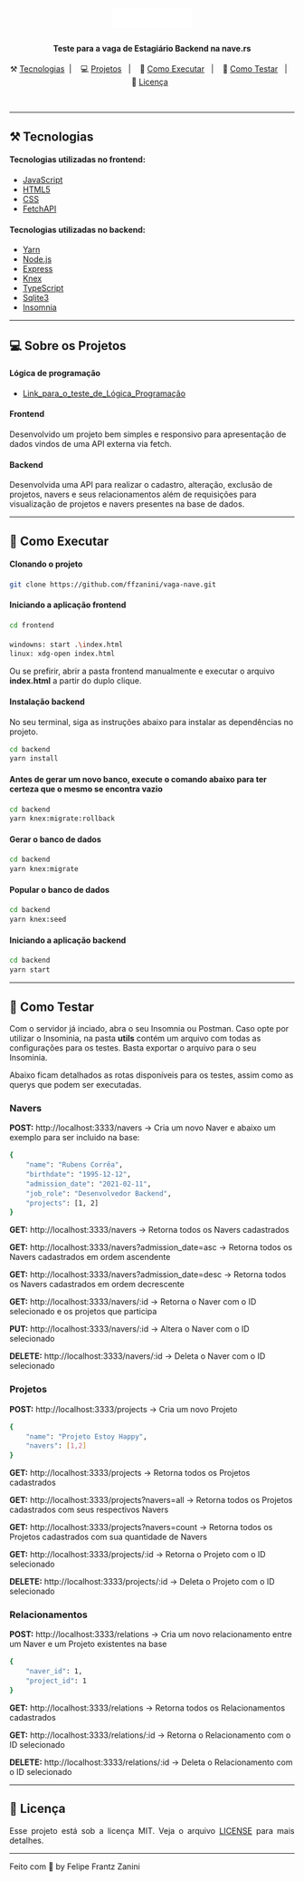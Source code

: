 <h1 align="center">
    <img alt="nave" src="frontend/src/images/logo-white.png"/>
</h1>

<h4 align="center">
  Teste para a vaga de Estagiário Backend na nave.rs
</h4>

<p align="center">
  ⚒️ <a href="#-tecnologias">Tecnologias</a>&nbsp;&nbsp;|&nbsp;&nbsp;&nbsp;
  💻 <a href="#-sobre-os-projetos">Projetos</a>&nbsp;&nbsp;&nbsp;|&nbsp;&nbsp;&nbsp;
  🚀 <a href="#-como-executar">Como Executar</a>&nbsp;&nbsp;&nbsp;|&nbsp;&nbsp;&nbsp;
	🤔 <a href="#-como-testar">Como Testar</a>&nbsp;&nbsp;&nbsp;|&nbsp;&nbsp;&nbsp;
	🧾 <a href="#-licença">Licença</a>&nbsp;&nbsp;
</p>

<br>

---

## ⚒️ Tecnologias

#### Tecnologias utilizadas no frontend:
- [JavaScript](https://developer.mozilla.org/pt-BR/docs/Web/JavaScript)
- [HTML5](https://developer.mozilla.org/pt-BR/docs/Web/Guide/HTML/HTML5)
- [CSS](https://developer.mozilla.org/pt-BR/docs/Web/CSS)
- [FetchAPI](https://developer.mozilla.org/en-US/docs/Web/API/Fetch_API/Using_Fetch)

#### Tecnologias utilizadas no backend:
- [Yarn](https://yarnpkg.com/)
- [Node.js](https://nodejs.org/en/)
- [Express](https://expressjs.com/pt-br/)
- [Knex](http://knexjs.org/)
- [TypeScript](https://www.typescriptlang.org/)
- [Sqlite3](https://www.sqlite.org/index.html)
- [Insomnia](https://insomnia.rest/download/)

---

## 💻 Sobre os Projetos

#### Lógica de programação

- [Link_para_o_teste_de_Lógica_Programação](https://codesandbox.io/s/9isjy)

#### Frontend
<p>Desenvolvido um projeto bem simples e responsivo para apresentação de dados vindos de uma API externa via fetch.</p>

#### Backend
<p>Desenvolvida uma API para realizar o cadastro, alteração, exclusão de projetos, navers e seus relacionamentos além de requisições para visualização de projetos e navers presentes na base de dados.</p>

---

## 🚀 Como Executar

#### Clonando o projeto
```sh
git clone https://github.com/ffzanini/vaga-nave.git
```
#### Iniciando a aplicação frontend
```sh
cd frontend

windowns: start .\index.html
linux: xdg-open index.html
```
<p>Ou se prefirir, abrir a pasta frontend manualmente e executar o arquivo <b>index.html</b> a partir do duplo clique.</p>

#### Instalação backend
No seu terminal, siga as instruções abaixo para instalar as dependências no projeto.
```sh
cd backend
yarn install
```
#### Antes de gerar um novo banco, execute o comando abaixo para ter certeza que o mesmo se encontra vazio
```sh
cd backend
yarn knex:migrate:rollback
```
#### Gerar o banco de dados
```sh
cd backend
yarn knex:migrate
```
#### Popular o banco de dados
```sh
cd backend
yarn knex:seed
```
#### Iniciando a aplicação backend
```sh
cd backend
yarn start
```
---
## 🤔 Como Testar
<p>Com o servidor já inciado, abra o seu Insomnia ou Postman. Caso opte por utilizar o Insominia, na pasta <b>utils</b> contém um arquivo com todas as configurações para os testes. Basta exportar o arquivo para o seu Insominia.</p>
<p>Abaixo ficam detalhados as rotas disponíveis para os testes, assim como as querys que podem ser executadas.</p>

<h3 align="left">Navers</h3>
<p><b>POST:</b> http://localhost:3333/navers -> Cria um novo Naver e abaixo um exemplo para ser incluido na base:</p>

```sh
{
	"name": "Rubens Corrêa",
	"birthdate": "1995-12-12",
	"admission_date": "2021-02-11",
	"job_role": "Desenvolvedor Backend",
	"projects": [1, 2]
}
```
<p><b>GET:</b> http://localhost:3333/navers -> Retorna todos os Navers cadastrados</p>
<p><b>GET:</b> http://localhost:3333/navers?admission_date=asc -> Retorna todos os Navers cadastrados em ordem ascendente</p>
<p><b>GET:</b> http://localhost:3333/navers?admission_date=desc -> Retorna todos os Navers cadastrados em ordem decrescente</p>
<p><b>GET:</b> http://localhost:3333/navers/:id -> Retorna o Naver com o ID selecionado e os projetos que participa</p>
<p><b>PUT:</b> http://localhost:3333/navers/:id -> Altera o Naver com o ID selecionado</p>
<p><b>DELETE:</b> http://localhost:3333/navers/:id -> Deleta o Naver com o ID selecionado</p>

<h3 align="left">Projetos</h3>

<p><b>POST:</b> http://localhost:3333/projects -> Cria um novo Projeto</p>

```sh
{
	"name": "Projeto Estoy Happy",
	"navers": [1,2]
}
```
<p><b>GET:</b> http://localhost:3333/projects -> Retorna todos os Projetos cadastrados</p>
<p><b>GET:</b> http://localhost:3333/projects?navers=all -> Retorna todos os Projetos cadastrados com seus respectivos Navers</p>
<p><b>GET:</b> http://localhost:3333/projects?navers=count -> Retorna todos os Projetos cadastrados com sua quantidade de Navers</p>
<p><b>GET:</b> http://localhost:3333/projects/:id -> Retorna o Projeto com o ID selecionado</p>
<p><b>DELETE:</b> http://localhost:3333/projects/:id -> Deleta o Projeto com o ID selecionado</p>

<h3 align="left">Relacionamentos</h3>

<p><b>POST:</b> http://localhost:3333/relations -> Cria um novo relacionamento entre um Naver e um Projeto existentes na base</p>

```sh
{
	"naver_id": 1,
	"project_id": 1
}
```
<p><b>GET:</b> http://localhost:3333/relations -> Retorna todos os Relacionamentos cadastrados</p>
<p><b>GET:</b> http://localhost:3333/relations/:id -> Retorna o Relacionamento com o ID selecionado</p>
<p><b>DELETE:</b> http://localhost:3333/relations/:id -> Deleta o Relacionamento com o ID selecionado</p>

---

## 🧾 Licença
<p align="justify">
Esse projeto está sob a licença MIT. Veja o arquivo <a href="https://github.com/ffzanini/vaga-nave/blob/master/LICENSE">LICENSE<a/> para mais detalhes.
</p>
    
---

Feito com 💙 by Felipe Frantz Zanini